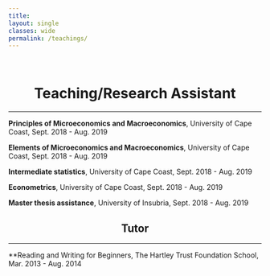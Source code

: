 ```yaml
---
title: 
layout: single
classes: wide
permalink: /teachings/
---
```

<br/> 

<!-- Google Tag Manager (noscript) -->
<noscript><iframe src="https://www.googletagmanager.com/ns.html?id=GTM-PNS829G"
height="0" width="0" style="display:none;visibility:hidden"></iframe></noscript>
<!-- End Google Tag Manager (noscript) -->

# <center> Teaching/Research Assistant  </center>
- - -
**Principles of Microeconomics and Macroeconomics**, University of Cape Coast, Sept. 2018 - Aug. 2019 <br/>

**Elements of Microeconomics and Macroeconomics**, University of Cape Coast, Sept. 2018 - Aug. 2019 <br/>

**Intermediate statistics**, University of Cape Coast, Sept. 2018 - Aug. 2019 <br/> 

**Econometrics**, University of Cape Coast, Sept. 2018 - Aug. 2019 <br/>

**Master thesis assistance**, University of Insubria, Sept. 2018 - Aug. 2019 <br/>




## <center> Tutor  </center>

- - -


**Reading and Writing for Beginners, The Hartley Trust Foundation School, Mar. 2013 - Aug. 2014 <br/>
